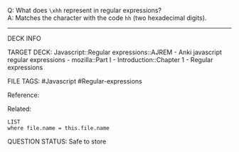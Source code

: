 Q: What does `\xhh` represent in regular expressions?  
A: Matches the character with the code `hh` (two hexadecimal digits).
<!--ID: 1693833352062-->

---

DECK INFO

TARGET DECK: Javascript::Regular expressions::AJREM - Anki javascript regular expressions - mozilla::Part I - Introduction::Chapter 1 - Regular expressions

FILE TAGS: #Javascript #Regular-expressions

Reference:

Related:

```dataview
LIST
where file.name = this.file.name
```



QUESTION STATUS: Safe to store